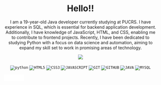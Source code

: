 <p align="center">
  <h1 align="center">
    Hello!!
  </h1>
</p>


<p align="center">
  <a>
    I am a 19-year-old Java developer currently studying at PUCRS. I have experience in SQL, which is essential for backend application development. Additionally, I have knowledge of JavaScript, HTML, and CSS, enabling me to contribute to frontend projects. Recently, I have been dedicated to studying Python with a focus on data science and automation, aiming to expand my skill set to work in promising areas of technology.
  </a>
</p>




<p align="center">
<a href="https://github.com/Luanpaacheco">
  <img height="180em" src="https://github-readme-stats.vercel.app/api/top-langs/?username=Luanpaacheco&layout=compact&theme=blue_navy"/>
</a>
</p>





<p align="center">
  <a>
    <code><img width= "40px" src="https://cdn.jsdelivr.net/gh/devicons/devicon@latest/icons/python/python-original.svg" title = "python" /></code>
  <code><img width="40px" src="https://cdn.jsdelivr.net/gh/devicons/devicon/icons/html5/html5-original-wordmark.svg" title = "HTML5"/></code>
  <code><img width="40px" src="https://cdn.jsdelivr.net/gh/devicons/devicon/icons/css3/css3-original-wordmark.svg" title = "CSS3"/></code>
  <code><img width="40px" src="https://cdn.jsdelivr.net/gh/devicons/devicon/icons/javascript/javascript-original.svg" title = "JAVASCRIPT"/></code>
  <code><img width="40px" src="https://cdn.jsdelivr.net/gh/devicons/devicon/icons/git/git-original.svg" title = "GIT"/></code>
  <code><img width="40px" src="https://cdn.jsdelivr.net/gh/devicons/devicon/icons/github/github-original.svg" title = "GITHUB"/></code>
  <code><img width="40px" src="https://cdn.jsdelivr.net/gh/devicons/devicon/icons/java/java-original.svg" title = "JAVA"/></code>
  <code><img width="40px" src="https://cdn.jsdelivr.net/gh/devicons/devicon/icons/mysql/mysql-original.svg" title = "MYSQL"/></code>
  </a>
</p>

<a href="https://www.instagram.com/luanpaacheco" target="_blank"><img align="left" alt="Instagram" width="22px" src="https://github.com/Aakarsh-B/trying-repos/blob/master/insta.svg" />
<a href="https://www.linkedin.com/in/luan-pacheco-lima" target="_blank"><img align="left" alt="LinkedIn" width="22px" src="https://github.com/Aakarsh-B/trying-repos/blob/master/linkedin.svg" />
<a href="https://x.com/Luanlimapacheco" target="_blank"><img align="left" alt="Twitter" width="22px" src="https://github.com/Aakarsh-B/trying-repos/blob/master/twitter.svg" />

  
  



  
